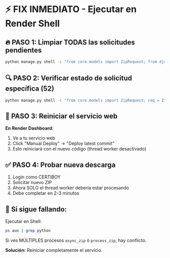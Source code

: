 # ⚡ FIX INMEDIATO - Ejecutar en Render Shell

## 🔥 PASO 1: Limpiar TODAS las solicitudes pendientes

```bash
python manage.py shell -c "from core.models import ZipRequest; from django.utils import timezone; count = ZipRequest.objects.filter(status__in=['pending','queued','processing']).count(); ZipRequest.objects.filter(status__in=['pending','queued','processing']).update(status='failed', error_message='Limpieza por conflicto de workers', completed_at=timezone.now()); print(f'{count} solicitudes limpiadas')"
```

## 🔍 PASO 2: Verificar estado de solicitud específica (52)

```bash
python manage.py shell -c "from core.models import ZipRequest; req = ZipRequest.objects.get(id=52); print('Status:', req.status, '| Progress:', req.progress_percentage, '| Error:', req.error_message)"
```

## 🚀 PASO 3: Reiniciar el servicio web

**En Render Dashboard:**
1. Ve a tu servicio web
2. Click "Manual Deploy" → "Deploy latest commit"
3. Esto reiniciará con el nuevo código (thread worker desactivado)

## ✅ PASO 4: Probar nueva descarga

1. Login como CERTIBOY
2. Solicitar nuevo ZIP
3. Ahora SOLO el thread worker debería estar procesando
4. Debe completar en 2-3 minutos

## 🔧 Si sigue fallando:

Ejecutar en Shell:
```bash
ps aux | grep python
```

Si ves MÚLTIPLES procesos `async_zip` o `process_zip`, hay conflicto.

**Solución:** Reiniciar completamente el servicio.
